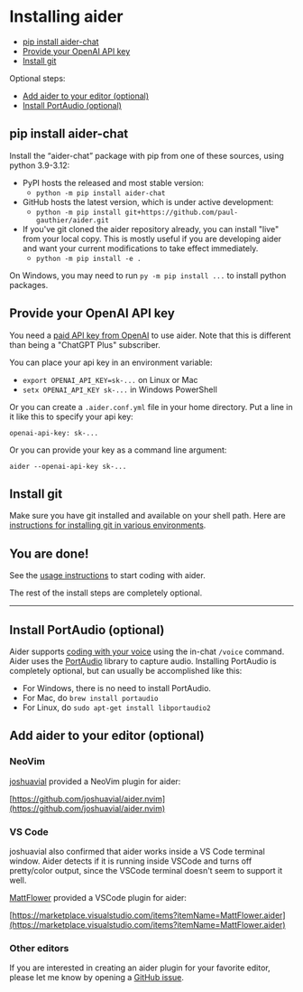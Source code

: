 
# Installing aider

- [pip install aider-chat](#pip-install-aider-chat)
- [Provide your OpenAI API key](#provide-your-openai-api-key)
- [Install git](#install-git)

Optional steps:

- [Add aider to your editor (optional)](#add-aider-to-your-editor-optional)
- [Install PortAudio (optional)](#install-portaudio-optional)

## pip install aider-chat

Install the “aider-chat” package with pip from one of these sources, using python 3.9-3.12:

* PyPI hosts the released and most stable version:
  * `python -m pip install aider-chat`
* GitHub hosts the latest version, which is under active development:
  * `python -m pip install git+https://github.com/paul-gauthier/aider.git`
* If you've git cloned the aider repository already, you can install "live" from your local copy. This is mostly useful if you are developing aider and want your current modifications to take effect immediately.
  * `python -m pip install -e .`

On Windows, you may need to run `py -m pip install ...` to install python packages.

## Provide your OpenAI API key

You need a
[paid API key from OpenAI](https://help.openai.com/en/articles/4936850-where-do-i-find-my-secret-api-key)
to use aider. Note that this is different than being a "ChatGPT Plus" subscriber.

You can place your api key in an environment variable:

* `export OPENAI_API_KEY=sk-...` on Linux or Mac
* `setx OPENAI_API_KEY sk-...` in Windows PowerShell

Or you can create a `.aider.conf.yml` file in your home directory.
Put a line in it like this to specify your api key:

```
openai-api-key: sk-...
```

Or you can provide your key as a command line argument:

```
aider --openai-api-key sk-...
```

## Install git

Make sure you have git installed and available on your shell path.
Here are
[instructions for installing git in various environments](https://github.com/git-guides/install-git).

## You are done!

See the [usage instructions](/#usage) to start coding with aider.

The rest of the install steps are completely optional.

---

## Install PortAudio (optional)

Aider supports [coding with your voice](https://aider.chat/docs/voice.html)
using the in-chat `/voice` command.
Aider uses the [PortAudio](http://www.portaudio.com) library to
capture audio.
Installing PortAudio is completely optional, but can usually be accomplished like this:

- For Windows, there is no need to install PortAudio.
- For Mac, do `brew install portaudio`
- For Linux, do `sudo apt-get install libportaudio2`

## Add aider to your editor (optional)

### NeoVim

[joshuavial](https://github.com/joshuavial) provided a NeoVim plugin for aider:

[https://github.com/joshuavial/aider.nvim](https://github.com/joshuavial/aider.nvim)

### VS Code

joshuavial also confirmed that aider works inside a VS Code terminal window.
Aider detects if it is running inside VSCode and turns off pretty/color output,
since the VSCode terminal doesn't seem to support it well.

[MattFlower](https://github.com/MattFlower) provided a VSCode plugin for aider:

[https://marketplace.visualstudio.com/items?itemName=MattFlower.aider](https://marketplace.visualstudio.com/items?itemName=MattFlower.aider)

### Other editors

If you are interested in creating an aider plugin for your favorite editor,
please let me know by opening a
[GitHub issue](https://github.com/paul-gauthier/aider/issues).
